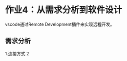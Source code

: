 作业4：从需求分析到软件设计
===========================
vscode通过Remote Development插件来实现远程开发。

需求分析
--------
1.连接方式
2
